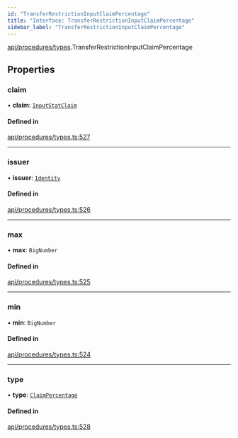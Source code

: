 ```yaml
---
id: "TransferRestrictionInputClaimPercentage"
title: "Interface: TransferRestrictionInputClaimPercentage"
sidebar_label: "TransferRestrictionInputClaimPercentage"
---
```


[api/procedures/types](../../../../../modules/API/Procedures/Types/Types.md).TransferRestrictionInputClaimPercentage

## Properties

### claim

• **claim**: [`InputStatClaim`](../../../../../modules/API/Entities/Types/Types.md#inputstatclaim)

#### Defined in

[api/procedures/types.ts:527](https://github.com/PolymeshAssociation/polymesh-sdk/blob/fbf6882d0/src/api/procedures/types.ts#L527)

___

### issuer

• **issuer**: [`Identity`](../../../../../classes/API/Entities/Identity/Identity.md)

#### Defined in

[api/procedures/types.ts:526](https://github.com/PolymeshAssociation/polymesh-sdk/blob/fbf6882d0/src/api/procedures/types.ts#L526)

___

### max

• **max**: `BigNumber`

#### Defined in

[api/procedures/types.ts:525](https://github.com/PolymeshAssociation/polymesh-sdk/blob/fbf6882d0/src/api/procedures/types.ts#L525)

___

### min

• **min**: `BigNumber`

#### Defined in

[api/procedures/types.ts:524](https://github.com/PolymeshAssociation/polymesh-sdk/blob/fbf6882d0/src/api/procedures/types.ts#L524)

___

### type

• **type**: [`ClaimPercentage`](../../../../../enums/API/Procedures/Types/TransferRestrictionType/TransferRestrictionType.md#claimpercentage)

#### Defined in

[api/procedures/types.ts:528](https://github.com/PolymeshAssociation/polymesh-sdk/blob/fbf6882d0/src/api/procedures/types.ts#L528)
